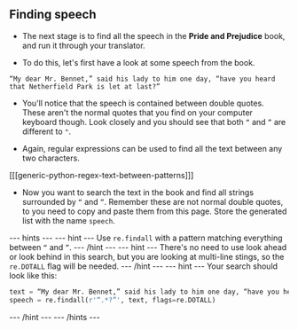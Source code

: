 ## Finding speech

- The next stage is to find all the speech in the **Pride and Prejudice** book, and run it through your translator.

- To do this, let's first have a look at some speech from the book.

```
“My dear Mr. Bennet,” said his lady to him one day, “have you heard that Netherfield Park is let at last?”
```

- You'll notice that the speech is contained between double quotes. These aren't the normal quotes that you find on your computer keyboard though. Look closely and you should see that both `“` and `”` are different to `"`.

- Again, regular expressions can be used to find all the text between any two characters.

[[[generic-python-regex-text-between-patterns]]]

- Now you want to search the text in the book and find all strings surrounded by `“` and `”`. Remember these are not normal double quotes, to you need to copy and paste them from this page. Store the generated list with the name `speech`.

--- hints --- --- hint ---
Use `re.findall` with a pattern matching everything between `“` and `”`.
--- /hint --- --- hint ---
There's no need to use look ahead or look behind in this search, but you are looking at multi-line stings, so the `re.DOTALL` flag will be needed.
--- /hint --- --- hint ---
Your search should look like this:
```python
text = “My dear Mr. Bennet,” said his lady to him one day, “have you heard that Netherfield Park is let at last?”
speech = re.findall(r'“.*?”', text, flags=re.DOTALL)
```
--- /hint --- --- /hints ---
